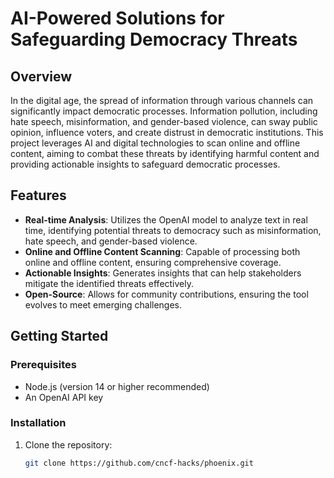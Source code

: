 # AI-Powered Solutions for Safeguarding Democracy Threats

## Overview

In the digital age, the spread of information through various channels can significantly impact democratic processes. Information pollution, including hate speech, misinformation, and gender-based violence, can sway public opinion, influence voters, and create distrust in democratic institutions. This project leverages AI and digital technologies to scan online and offline content, aiming to combat these threats by identifying harmful content and providing actionable insights to safeguard democratic processes.

## Features

- **Real-time Analysis**: Utilizes the OpenAI model to analyze text in real time, identifying potential threats to democracy such as misinformation, hate speech, and gender-based violence.
- **Online and Offline Content Scanning**: Capable of processing both online and offline content, ensuring comprehensive coverage.
- **Actionable Insights**: Generates insights that can help stakeholders mitigate the identified threats effectively.
- **Open-Source**: Allows for community contributions, ensuring the tool evolves to meet emerging challenges.

## Getting Started

### Prerequisites

- Node.js (version 14 or higher recommended)
- An OpenAI API key

### Installation

1. Clone the repository:
   ```sh
   git clone https://github.com/cncf-hacks/phoenix.git
   ```
